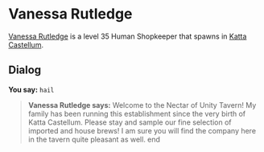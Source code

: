 # Vanessa Rutledge



[Vanessa Rutledge](/npc/160258) is a level 35 Human Shopkeeper that spawns in [Katta Castellum](/zone/160).



## Dialog

**You say:** `hail`



>**Vanessa Rutledge says:** Welcome to the Nectar of Unity Tavern! My family has been running this establishment since the very birth of Katta Castellum. Please stay and sample our fine selection of imported and house brews! I am sure you will find the company here in the tavern quite pleasant as well.
end
